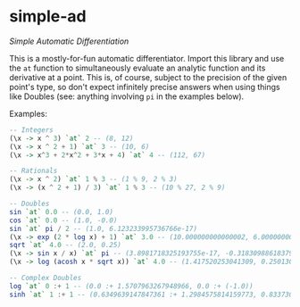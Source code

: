 # simple-ad
_Simple Automatic Differentiation_

This is a mostly-for-fun automatic differentiator. Import this library and use the `at` function to simultaneously evaluate an analytic function and its derivative at a point. This is, of course, subject to the precision of the given point's type, so don't expect infinitely precise answers when using things like Doubles (see: anything involving `pi` in the examples below).

Examples:

```haskell
-- Integers
(\x -> x ^ 3) `at` 2 -- (8, 12)
(\x -> x ^ 2 + 1) `at` 3 -- (10, 6)
(\x -> x^3 + 2*x^2 + 3*x + 4) `at` 4 -- (112, 67)

-- Rationals
(\x -> x ^ 2) `at` 1 % 3 -- (1 % 9, 2 % 3)
(\x -> (x ^ 2 + 1) / 3) `at` 1 % 3 -- (10 % 27, 2 % 9)

-- Doubles
sin `at` 0.0 -- (0.0, 1.0)
cos `at` 0.0 -- (1.0, -0.0)
sin `at` pi / 2 -- (1.0, 6.123233995736766e-17)
(\x -> exp (2 * log x) + 1) `at` 3.0 -- (10.000000000000002, 6.000000000000001)
sqrt `at` 4.0 -- (2.0, 0.25)
(\x -> sin x / x) `at` pi -- (3.8981718325193755e-17, -0.3183098861837907)
(\x -> log (acosh x * sqrt x)) `at` 4.0 -- (1.417520253041309, 0.2501304891432236)

-- Complex Doubles
log `at` 0 :+ 1 -- (0.0 :+ 1.5707963267948966, 0.0 :+ (-1.0))
sinh `at` 1 :+ 1 -- (0.6349639147847361 :+ 1.2984575814159773, 0.8337300251311491 :+ 0.9888977057628651)
```
